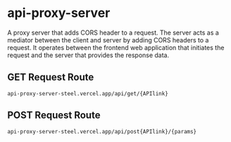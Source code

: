 # api-proxy-server
A proxy server that adds CORS header to a request. The server acts as a mediator between the client and server by adding CORS headers to a request. It operates between the frontend web application that initiates the request and the server that provides the response data.

## GET Request Route
`api-proxy-server-steel.vercel.app/api/get/{APIlink}`

## POST Request Route
`api-proxy-server-steel.vercel.app/api/post{APIlink}/{params}`

